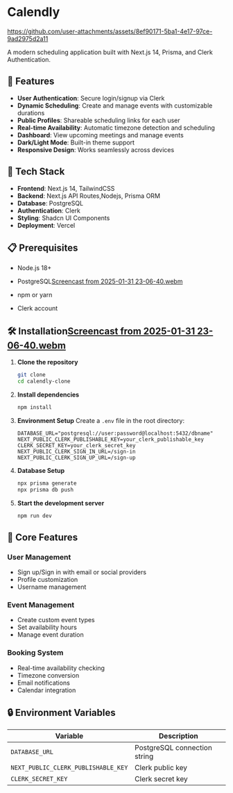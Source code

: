 # Calendly
https://github.com/user-attachments/assets/8ef90171-5ba1-4e17-97ce-9ad2975d2a11

A modern scheduling application built with Next.js 14, Prisma, and Clerk Authentication.

## 🌟 Features

- **User Authentication**: Secure login/signup via Clerk
- **Dynamic Scheduling**: Create and manage events with customizable durations
- **Public Profiles**: Shareable scheduling links for each user
- **Real-time Availability**: Automatic timezone detection and scheduling
- **Dashboard**: View upcoming meetings and manage events
- **Dark/Light Mode**: Built-in theme support
- **Responsive Design**: Works seamlessly across devices

## 🚀 Tech Stack

- **Frontend**: Next.js 14, TailwindCSS
- **Backend**: Next.js API Routes,Nodejs, Prisma ORM
- **Database**: PostgreSQL
- **Authentication**: Clerk
- **Styling**: Shadcn UI Components
- **Deployment**: Vercel

## 📋 Prerequisites

- Node.js 18+ 
- PostgreSQL[Screencast from 2025-01-31 23-06-40.webm](https://github.com/user-attachments/assets/5dff6f85-79ac-48d6-a1a2-a962e689a65a)

- npm or yarn
- Clerk account

## 🛠️ Installation[Screencast from 2025-01-31 23-06-40.webm](https://github.com/user-attachments/assets/51e21a63-57f4-40f7-931c-89cdb8bec868)


1. **Clone the repository**
   ```bash
   git clone 
   cd calendly-clone
   ```

2. **Install dependencies**
   ```bash
   npm install
   ```

3. **Environment Setup**
   Create a `.env` file in the root directory:
   ```env
   DATABASE_URL="postgresql://user:password@localhost:5432/dbname"
   NEXT_PUBLIC_CLERK_PUBLISHABLE_KEY=your_clerk_publishable_key
   CLERK_SECRET_KEY=your_clerk_secret_key
   NEXT_PUBLIC_CLERK_SIGN_IN_URL=/sign-in
   NEXT_PUBLIC_CLERK_SIGN_UP_URL=/sign-up
   ```

4. **Database Setup**
   ```bash
   npx prisma generate
   npx prisma db push
   ```

5. **Start the development server**
   ```bash
   npm run dev
   ```

## 📱 Core Features

### User Management
- Sign up/Sign in with email or social providers
- Profile customization
- Username management

### Event Management
- Create custom event types
- Set availability hours
- Manage event duration

### Booking System
- Real-time availability checking
- Timezone conversion
- Email notifications
- Calendar integration

## 🔒 Environment Variables

| Variable | Description |
|----------|-------------|
| `DATABASE_URL` | PostgreSQL connection string |
| `NEXT_PUBLIC_CLERK_PUBLISHABLE_KEY` | Clerk public key |
| `CLERK_SECRET_KEY` | Clerk secret key |


